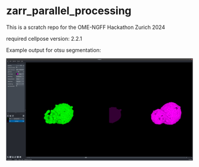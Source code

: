 # zarr_parallel_processing

This is a scratch repo for the OME-NGFF Hackathon Zurich 2024

required cellpose version: 2.2.1


Example output for otsu segmentation:

[<img src="figures/otsu.png">](https://github.com/Euro-BioImaging/zarr_parallel_processing)

